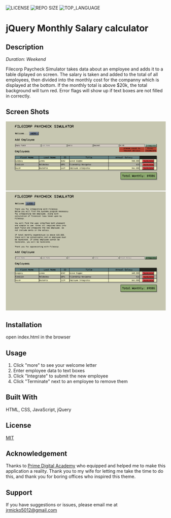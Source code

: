 ![LICENSE](https://img.shields.io/github/license/jmicko/jquery-salary-calculator?style=flat-square)
![REPO SIZE](https://img.shields.io/github/repo-size/jmicko/jquery-salary-calculator?style=flat-square)
![TOP_LANGUAGE](https://img.shields.io/github/languages/top/jmicko/jquery-salary-calculator?style=flat-square)

# jQuery Monthly Salary calculator

## Description

_Duration: Weekend_

Filecorp Paycheck Simulator takes data about an employee and adds it to a table diplayed on screen. The salary is taken and added to the total of all employees, then divided into the monthly cost for the companny which is displayed at the bottom. If the monthly total is above $20k, the total background will turn red. Error flags will show up if text boxes are not filled in correctly.

## Screen Shots

![salary calculator screenshot2](salary-calculator2.png)
![salary calculator screenshot](salary-calculator.png)

## Installation

open index.html in the browser

## Usage

1. Click "more" to see your welcome letter
2. Enter employee data to text boxes
3. Click "Integrate" to submit the new employee
4. Click "Terminate" next to an employee to remove them


## Built With

HTML, CSS, JavaScript, jQuery

## License
[MIT](https://choosealicense.com/licenses/mit/)

## Acknowledgement
Thanks to [Prime Digital Academy](www.primeacademy.io) who equipped and helped me to make this application a reality. Thank you to my wife for letting me take the time to do this, and thank you for boring offices who inspired this theme.

## Support
If you have suggestions or issues, please email me at jrmicko5012@gmail.com